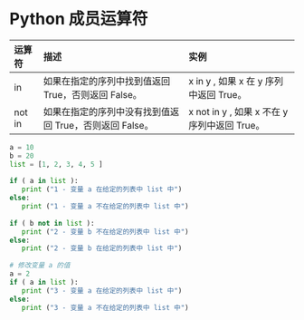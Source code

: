 
&emsp;
# Python 成员运算符

运算符|	描述	|实例
|:--|:--|:--|
in	|如果在指定的序列中找到值返回 True，否则返回 False。	|x in y  , 如果 x 在 y 序列中返回 True。
not in	|如果在指定的序列中没有找到值返回 True，否则返回 False。	|x not in y , 如果 x 不在 y 序列中返回 True。

```python
a = 10
b = 20
list = [1, 2, 3, 4, 5 ]
 
if ( a in list ):
   print ("1 - 变量 a 在给定的列表中 list 中")
else:
   print ("1 - 变量 a 不在给定的列表中 list 中")
 
if ( b not in list ):
   print ("2 - 变量 b 不在给定的列表中 list 中")
else:
   print ("2 - 变量 b 在给定的列表中 list 中")
 
# 修改变量 a 的值
a = 2
if ( a in list ):
   print ("3 - 变量 a 在给定的列表中 list 中")
else:
   print ("3 - 变量 a 不在给定的列表中 list 中")
```
